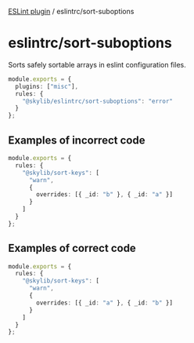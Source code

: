 [ESLint plugin](https://ilyub.github.io/eslint-plugin/) / eslintrc/sort-suboptions

# eslintrc/sort-suboptions

Sorts safely sortable arrays in eslint configuration files.

```ts
module.exports = {
  plugins: ["misc"],
  rules: {
    "@skylib/eslintrc/sort-suboptions": "error"
  }
};
```

## Examples of incorrect code

```ts
module.exports = {
  rules: {
    "@skylib/sort-keys": [
      "warn",
      {
        overrides: [{ _id: "b" }, { _id: "a" }]
      }
    ]
  }
};
```

## Examples of correct code

```ts
module.exports = {
  rules: {
    "@skylib/sort-keys": [
      "warn",
      {
        overrides: [{ _id: "a" }, { _id: "b" }]
      }
    ]
  }
};
```